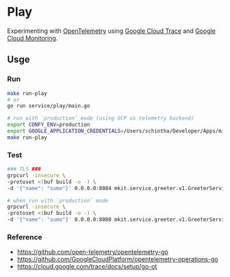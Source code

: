 # Play

Experimenting with [OpenTelemetry](https://opentelemetry.io/) using [Google Cloud Trace](https://cloud.google.com/trace) and [Google Cloud Monitoring](https://cloud.google.com/monitoring).


## Usge

### Run

```bash
make run-play
# or
go run service/play/main.go

# run with `production` mode (using GCP as telemetry backend)
export CONFY_ENV=production
export GOOGLE_APPLICATION_CREDENTIALS=/Users/schintha/Developer/Apps/micro-starter-kit.json
make run-play
```

### Test

```bash
### TLS ###
grpcurl -insecure \
-protoset <(buf build -o -) \
-d '{"name": "sumo"}' 0.0.0.0:8084 mkit.service.greeter.v1.GreeterService/Hello

# when run with `production` mode
grpcurl -insecure \
-protoset <(buf build -o -) \
-d '{"name": "sumo"}' 0.0.0.0:8080 mkit.service.greeter.v1.GreeterService/Hello
```

### Reference 
- https://github.com/open-telemetry/opentelemetry-go
- https://github.com/GoogleCloudPlatform/opentelemetry-operations-go
- https://cloud.google.com/trace/docs/setup/go-ot
